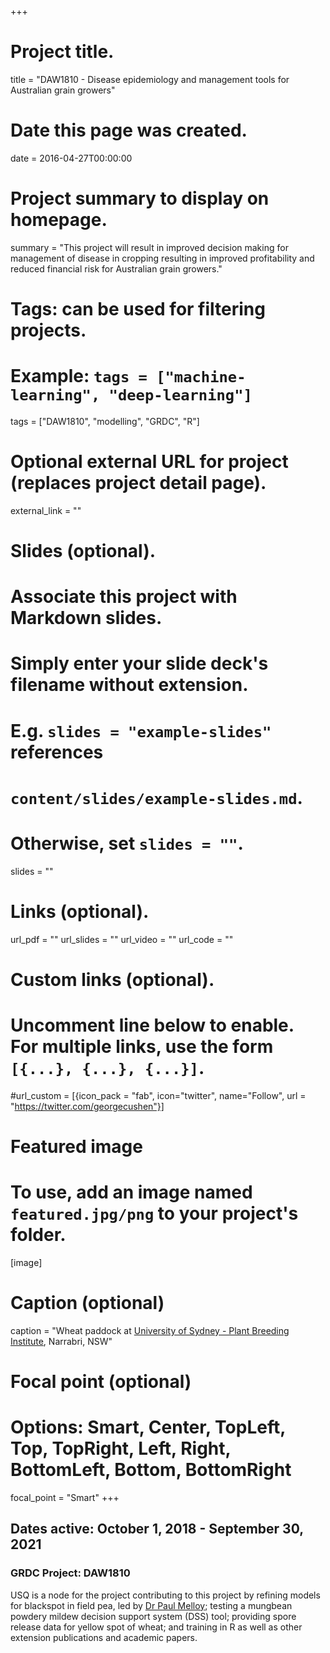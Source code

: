 +++
# Project title.
title = "DAW1810 - Disease epidemiology and management tools for Australian grain growers"

# Date this page was created.
date = 2016-04-27T00:00:00

# Project summary to display on homepage.
summary = "This project will result in improved decision making for management of disease in cropping resulting in improved profitability and reduced financial risk for Australian grain growers."

# Tags: can be used for filtering projects.
# Example: `tags = ["machine-learning", "deep-learning"]`
tags = ["DAW1810", "modelling", "GRDC", "R"]

# Optional external URL for project (replaces project detail page).
external_link = ""

# Slides (optional).
#   Associate this project with Markdown slides.
#   Simply enter your slide deck's filename without extension.
#   E.g. `slides = "example-slides"` references 
#   `content/slides/example-slides.md`.
#   Otherwise, set `slides = ""`.
slides = ""

# Links (optional).
url_pdf = ""
url_slides = ""
url_video = ""
url_code = ""

# Custom links (optional).
#   Uncomment line below to enable. For multiple links, use the form `[{...}, {...}, {...}]`.
#url_custom = [{icon_pack = "fab", icon="twitter", name="Follow", url = "https://twitter.com/georgecushen"}]

# Featured image
# To use, add an image named `featured.jpg/png` to your project's folder. 
[image]
  # Caption (optional)
  caption = "Wheat paddock at [University of Sydney - Plant Breeding Institute](https://www.facebook.com/PBINarrabri/), Narrabri, NSW"
  
  # Focal point (optional)
  # Options: Smart, Center, TopLeft, Top, TopRight, Left, Right, BottomLeft, Bottom, BottomRight
  focal_point = "Smart"
+++

## Dates active: October 1, 2018 - September 30, 2021

### GRDC Project: DAW1810

USQ is a node for the project contributing to this project by refining models for blackspot in field pea, led by [Dr Paul Melloy](https://www.researchgate.net/profile/Paul_Melloy); testing a mungbean powdery mildew decision support system (DSS) tool; providing spore release data for yellow spot of wheat; and training in R as well as other extension publications and academic papers.
